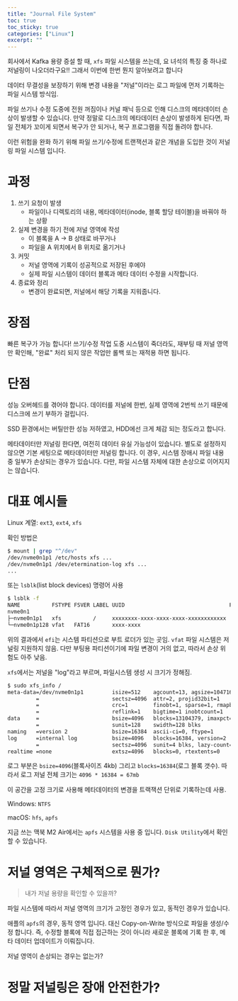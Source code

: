 ```yaml
---
title: "Journal File System"
toc: true
toc_sticky: true
categories: ["Linux"]
excerpt: ""
---
```


회사에서 Kafka 용량 증설 할 때, `xfs` 파일 시스템을 쓰는데, 요 녀석의 특징 중 하나로 저널링이 나오더라구요!! 그래서 이번에 한번 뭔지 알아보려고 합니다


데이터 무결성을 보장하기 위해 변경 내용을 "저널"이라는 로그 파일에 먼저 기록하는 파일 시스템 방식임.

파일 쓰기나 수정 도중에 전원 꺼짐이나 커널 패닉 등으로 인해 디스크의 메타데이터 손상이 발생할 수 있습니다. 만약 정말로 디스크의 메타데이터 손상이 발생하게 된다면, 파일 전체가 꼬이게 되면서 복구가 안 되거나, 복구 프로그램을 직접 돌려야 합니다.

이런 위험을 완화 하기 위해 파일 쓰기/수정에 트랜잭션과 같은 개념을 도입한 것이 저널링 파일 시스템 입니다.

# 과정

1. 쓰기 요청이 발생
   - 파일이나 디렉토리의 내용, 메타데이터(inode, 블록 할당 테이블)을 바꿔야 하는 상황
2. 실제 변경을 하기 전에 저널 영역에 작성
   - 이 블록을 A -> B 상태로 바꾸거나
   - 파일을 A 위치에서 B 위치로 옮기거나
3. 커밋
   - 저널 영역에 기록이 성공적으로 저장된 후에야
   - 실제 파일 시스템이 데이터 블록과 메타 데이터 수정을 시작합니다.
4. 종료와 정리
   - 변경이 완료되면, 저널에서 해당 기록을 지워줍니다.

# 장점

빠른 복구가 가능 합니다! 쓰기/수정 작업 도중 시스템이 죽더라도, 재부팅 때 저널 영역만 확인해, "완료" 처리 되지 않은 작업만 롤백 또는 재적용 하면 됩니다.

# 단점

성능 오버헤드를 겪어야 합니다. 데이터를 저널에 한번, 실제 영역에 2번씩 쓰기 때문에 디스크에 쓰기 부하가 걸립니다.

SSD 환경에서는 버틸만한 성능 저하였고, HDD에선 크게 체감 되는 정도라고 합니다.

메타데이터만 저널링 한다면, 여전히 데이터 유실 가능성이 있습니다. 별도로 설정하지 않으면 기본 세팅으로 메타데이터만 저널링 합니다. 이 경우, 시스템 장애시 파일 내용 중 일부가 손상되는 경우가 있습니다. 다만, 파일 시스템 자체에 대한 손상으로 이어지지는 않습니다.

# 대표 예시들

Linux 계열: `ext3`, `ext4`, `xfs`

확인 방법은

```bash
$ mount | grep "^/dev"
/dev/nvme0n1p1 /etc/hosts xfs ...
/dev/nvme0n1p1 /dev/etermination-log xfs ...
...
```

또는 `lsblk`(list block devices) 명령어 사용

```bash
$ lsblk -f
NAME          FSTYPE FSVER LABEL UUID                                 FSAVAIL FSUSE% MOUNTPOINTS
nvme0n1
├─nvme0n1p1   xfs          /     xxxxxxxx-xxxx-xxxx-xxxx-xxxxxxxxxxxx   31.3G    37% /
└─nvme0n1p128 vfat   FAT16       xxxx-xxxx                               8.6M    14% /boot/efi
```

위의 결과에서 `efi`는 시스템 파티션으로 부트 로더가 있는 곳임. `vfat` 파일 시스템은 저널링 지원하지 않음. 다만 부팅용 파티션이기에 파일 변경이 거의 없고, 따라서 손상 위험도 아주 낮음.

`xfs`에서는 저널을 "log"라고 부르며, 파일시스템 생성 시 크기가 정해짐.

```bash
$ sudo xfs_info /
meta-data=/dev/nvme0n1p1         isize=512    agcount=13, agsize=1047168 blks
         =                       sectsz=4096  attr=2, projid32bit=1
         =                       crc=1        finobt=1, sparse=1, rmapbt=0
         =                       reflink=1    bigtime=1 inobtcount=1
data     =                       bsize=4096   blocks=13104379, imaxpct=25
         =                       sunit=128    swidth=128 blks
naming   =version 2              bsize=16384  ascii-ci=0, ftype=1
log      =internal log           bsize=4096   blocks=16384, version=2
         =                       sectsz=4096  sunit=4 blks, lazy-count=1
realtime =none                   extsz=4096   blocks=0, rtextents=0
```

로그 부분은 `bsize=4096`(블록사이즈 4kb) 그리고 `blocks=16384`(로그 블록 갯수). 따라서 로그 저널 전체 크기는 `4096 * 16384 = 67mb`

이 공간을 고정 크기로 사용해 메타데이터의 변경을 트랙잭션 단위로 기록하는데 사용.

Windows: `NTFS`

macOS: `hfs`, `apfs`

지금 쓰는 맥북 M2 Air에서는 `apfs` 시스템을 사용 중 입니다. `Disk Utility`에서 확인할 수 있습니다.


# 저널 영역은 구체적으로 뭔가?

> 내가 저널 용량을 확인할 수 있을까?

파일 시스템에 따라서 저널 영역의 크기가 고정인 경우가 있고, 동적인 경우가 있습니다.

애플의 `apfs`의 경우, 동적 영역 입니다. 대신 Copy-on-Write 방식으로 파일을 생성/수정 합니다. 즉, 수정할 블록에 직접 접근하는 것이 아니라 새로운 블록에 기록 한 후, 메타 데이터 업데이트가 이뤄집니다.



저널 영역이 손상되는 경우는 없는가?


# 정말 저널링은 장애 안전한가?

